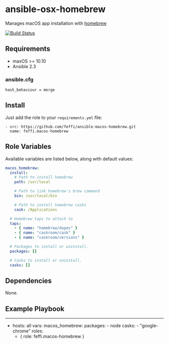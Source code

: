 # ansible-osx-homebrew

Manages macOS app installation with [homebrew](https://brew.sh)

[![Build Status](https://travis-ci.org/feffi/ansible-macos-homebrew.svg?branch=master)](https://travis-ci.org/feffi/ansible-homebrew)

## Requirements

* maxOS >= 10.10
* Ansible 2.3

### ansible.cfg
```
hash_behaviour = merge
```

## Install
Just add the role to your ``requirements.yml`` file:
```
- src: https://github.com/feffi/ansible-macos-homebrew.git
  name: feffi.macos-homebrew
```

## Role Variables

Available variables are listed below, along with default values:

```yaml
macos_homebrew:
  install:
    # Path to install homebrew
    path: /usr/local

    # Path to link homebrew's brew command
    bin: /usr/local/bin

    # Path to install homebrew casks
    cask: /Applications

  # Homebrew taps to attach to
  taps:
    - { name: "homebrew/dupes" }
    - { name: "caskroom/cask" }
    - { name: "caskroom/versions" }

  # Packages to install or uninstall.
  packages: []

  # Casks to install or uninstall.
  casks: []
```

## Dependencies
None.

## Example Playbook

---
- hosts: all
  vars:
    macos_homebrew:
      packages:
        - node
      casks:
        - "google-chrome"
  roles:
    - { role: feffi.macos-homebrew }
